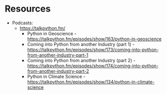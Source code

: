 # Resources

* Podcasts:
    * https://talkpython.fm/
        * Python in Geoscience - https://talkpython.fm/episodes/show/163/python-in-geoscience
        * Coming into Python from another Industry (part 1) - https://talkpython.fm/episodes/show/173/coming-into-python-from-another-industry-part-1
        * Coming into Python from another Industry (part 2) - https://talkpython.fm/episodes/show/174/coming-into-python-from-another-industry-part-2
        * Python in Climate Science - https://talkpython.fm/episodes/show/134/python-in-climate-science
